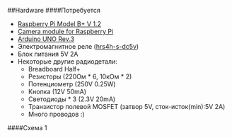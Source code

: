 ##Hardware
####Потребуется
* [Raspberry Pi Model B+ V 1.2](https://www.raspberrypi.org/products/model-b-plus/)
* [Camera module for Raspberry Pi](https://www.raspberrypi.org/products/camera-module/)
* [Arduino UNO Rev.3](https://www.arduino.cc/en/Main/ArduinoBoardUno)
* Электромагнитное реле ([hrs4h-s-dc5v](http://www.comsel.it/risorse/0013901.pdf))
* Блок питания 5V 2A
* Некоторые другие радиодетали:
  * Breadboard Half+
  * Резисторы (220Ом * 6, 10кОм * 2)
  * Потенциометр (250V 0.25W)
  * Кнопка (12V 50mA)
  * Светодиоды * 3 (2.3V 20mA)
  * Транзистор полевой MOSFET (затвор 5V, сток-исток(min):5V 2A)
  * Много проводов :)

####Схема
1



